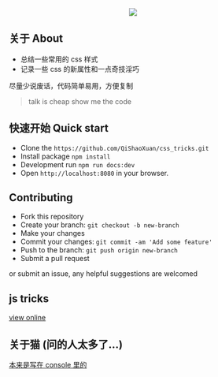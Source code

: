 <div align="center"><img src="https://raw.githubusercontent.com/QiShaoXuan/css_tricks/master/logo.png"></div>

## 关于 About

- 总结一些常用的 css 样式
- 记录一些 css 的新属性和一点奇技淫巧

尽量少说废话，代码简单易用，方便复制

> talk is cheap show me the code

## 快速开始 Quick start

- Clone the `https://github.com/QiShaoXuan/css_tricks.git`
- Install package `npm install`
- Development run `npm run docs:dev`
- Open `http://localhost:8080` in your browser.

## Contributing

- Fork this repository
- Create your branch: `git checkout -b new-branch`
- Make your changes
- Commit your changes: `git commit -am 'Add some feature'`
- Push to the branch: `git push origin new-branch`
- Submit a pull request

or submit an issue, any helpful suggestions are welcomed

## js tricks
<a href="https://qishaoxuan.github.io/js_tricks/" target="_blank">view online</a>

## 关于猫 (问的人太多了...)

<a href="https://github.com/QiShaoXuan/live2DModel">本来是写在 console 里的</a>




